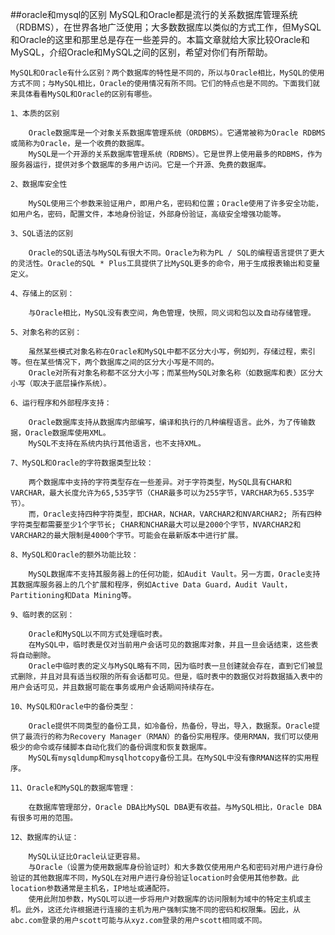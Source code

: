 ##oracle和mysql的区别
    MySQL和Oracle都是流行的关系数据库管理系统（RDBMS），在世界各地广泛使用；大多数数据库以类似的方式工作，但MySQL和Oracle的这里和那里总是存在一些差异的。本篇文章就给大家比较Oracle和MySQL，介绍Oracle和MySQL之间的区别，希望对你们有所帮助。
    
    
    MySQL和Oracle有什么区别？两个数据库的特性是不同的，所以与Oracle相比，MySQL的使用方式不同；与MySQL相比，Oracle的使用情况有所不同。它们的特点也是不同的。下面我们就来具体看看MySQL和Oracle的区别有哪些。
    
    1、本质的区别
    
        Oracle数据库是一个对象关系数据库管理系统（ORDBMS）。它通常被称为Oracle RDBMS或简称为Oracle，是一个收费的数据库。
        MySQL是一个开源的关系数据库管理系统（RDBMS）。它是世界上使用最多的RDBMS，作为服务器运行，提供对多个数据库的多用户访问。它是一个开源、免费的数据库。
    
    2、数据库安全性
    
        MySQL使用三个参数来验证用户，即用户名，密码和位置；Oracle使用了许多安全功能，如用户名，密码，配置文件，本地身份验证，外部身份验证，高级安全增强功能等。
    
    3、SQL语法的区别
    
        Oracle的SQL语法与MySQL有很大不同。Oracle为称为PL / SQL的编程语言提供了更大的灵活性。Oracle的SQL * Plus工具提供了比MySQL更多的命令，用于生成报表输出和变量定义。
    
    4、存储上的区别：
    
        与Oracle相比，MySQL没有表空间，角色管理，快照，同义词和包以及自动存储管理。
    
    5、对象名称的区别：
    
        虽然某些模式对象名称在Oracle和MySQL中都不区分大小写，例如列，存储过程，索引等。但在某些情况下，两个数据库之间的区分大小写是不同的。
        Oracle对所有对象名称都不区分大小写；而某些MySQL对象名称（如数据库和表）区分大小写（取决于底层操作系统）。
    
    6、运行程序和外部程序支持：
    
        Oracle数据库支持从数据库内部编写，编译和执行的几种编程语言。此外，为了传输数据，Oracle数据库使用XML。
        MySQL不支持在系统内执行其他语言，也不支持XML。
    
    7、MySQL和Oracle的字符数据类型比较：
    
        两个数据库中支持的字符类型存在一些差异。对于字符类型，MySQL具有CHAR和VARCHAR，最大长度允许为65,535字节（CHAR最多可以为255字节，VARCHAR为65.535字节）。
        而，Oracle支持四种字符类型，即CHAR，NCHAR，VARCHAR2和NVARCHAR2; 所有四种字符类型都需要至少1个字节长; CHAR和NCHAR最大可以是2000个字节，NVARCHAR2和VARCHAR2的最大限制是4000个字节。可能会在最新版本中进行扩展。
    
    8、MySQL和Oracle的额外功能比较：
    
        MySQL数据库不支持其服务器上的任何功能，如Audit Vault。另一方面，Oracle支持其数据库服务器上的几个扩展和程序，例如Active Data Guard，Audit Vault，Partitioning和Data Mining等。
    
    9、临时表的区别：
    
        Oracle和MySQL以不同方式处理临时表。
        在MySQL中，临时表是仅对当前用户会话可见的数据库对象，并且一旦会话结束，这些表将自动删除。
        Oracle中临时表的定义与MySQL略有不同，因为临时表一旦创建就会存在，直到它们被显式删除，并且对具有适当权限的所有会话都可见。但是，临时表中的数据仅对将数据插入表中的用户会话可见，并且数据可能在事务或用户会话期间持续存在。
    
    10、MySQL和Oracle中的备份类型：
    
        Oracle提供不同类型的备份工具，如冷备份，热备份，导出，导入，数据泵。Oracle提供了最流行的称为Recovery Manager（RMAN）的备份实用程序。使用RMAN，我们可以使用极少的命令或存储脚本自动化我们的备份调度和恢复数据库。
        MySQL有mysqldump和mysqlhotcopy备份工具。在MySQL中没有像RMAN这样的实用程序。
    
    11、Oracle和MySQL的数据库管理：
    
        在数据库管理部分，Oracle DBA比MySQL DBA更有收益。与MySQL相比，Oracle DBA有很多可用的范围。
    
    12、数据库的认证：
    
        MySQL认证比Oracle认证更容易。
        与Oracle（设置为使用数据库身份验证时）和大多数仅使用用户名和密码对用户进行身份验证的其他数据库不同，MySQL在对用户进行身份验证location时会使用其他参数。此location参数通常是主机名，IP地址或通配符。
        使用此附加参数，MySQL可以进一步将用户对数据库的访问限制为域中的特定主机或主机。此外，这还允许根据进行连接的主机为用户强制实施不同的密码和权限集。因此，从abc.com登录的用户scott可能与从xyz.com登录的用户scott相同或不同。